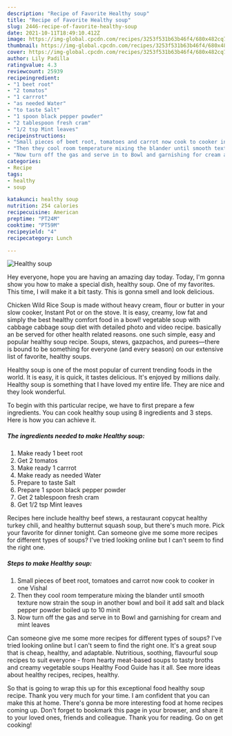 ```yaml
---
description: "Recipe of Favorite Healthy soup"
title: "Recipe of Favorite Healthy soup"
slug: 2446-recipe-of-favorite-healthy-soup
date: 2021-10-11T18:49:10.412Z
image: https://img-global.cpcdn.com/recipes/3253f531b63b46f4/680x482cq70/healthy-soup-recipe-main-photo.jpg
thumbnail: https://img-global.cpcdn.com/recipes/3253f531b63b46f4/680x482cq70/healthy-soup-recipe-main-photo.jpg
cover: https://img-global.cpcdn.com/recipes/3253f531b63b46f4/680x482cq70/healthy-soup-recipe-main-photo.jpg
author: Lily Padilla
ratingvalue: 4.3
reviewcount: 25939
recipeingredient:
- "1 beet root"
- "2 tomatos"
- "1 carrrot"
- "as needed Water"
- "to taste Salt"
- "1 spoon black pepper powder"
- "2 tablespoon fresh cram"
- "1/2 tsp Mint leaves"
recipeinstructions:
- "Small pieces of beet root, tomatoes and carrot now cook to cooker in one Vishal"
- "Then they cool room temperature mixing the blander until smooth texture now strain the soup in another bowl and boil it add salt and black pepper powder boiled up to 10 minit"
- "Now turn off the gas and serve in to Bowl and garnishing for cream and mint leaves"
categories:
- Recipe
tags:
- healthy
- soup

katakunci: healthy soup 
nutrition: 254 calories
recipecuisine: American
preptime: "PT24M"
cooktime: "PT59M"
recipeyield: "4"
recipecategory: Lunch

---
```



![Healthy soup](https://img-global.cpcdn.com/recipes/3253f531b63b46f4/680x482cq70/healthy-soup-recipe-main-photo.jpg)

Hey everyone, hope you are having an amazing day today. Today, I'm gonna show you how to make a special dish, healthy soup. One of my favorites. This time, I will make it a bit tasty. This is gonna smell and look delicious.

Chicken Wild Rice Soup is made without heavy cream, flour or butter in your slow cooker, Instant Pot or on the stove. It is easy, creamy, low fat and simply the best healthy comfort food in a bowl! vegetable soup with cabbage cabbage soup diet with detailed photo and video recipe. basically an be served for other health related reasons. one such simple, easy and popular healthy soup recipe. Soups, stews, gazpachos, and purees—there is bound to be something for everyone (and every season) on our extensive list of favorite, healthy soups.

Healthy soup is one of the most popular of current trending foods in the world. It is easy, it is quick, it tastes delicious. It's enjoyed by millions daily. Healthy soup is something that I have loved my entire life. They are nice and they look wonderful.


To begin with this particular recipe, we have to first prepare a few ingredients. You can cook healthy soup using 8 ingredients and 3 steps. Here is how you can achieve it.

<!--inarticleads1-->

##### The ingredients needed to make Healthy soup:

1. Make ready 1 beet root
1. Get 2 tomatos
1. Make ready 1 carrrot
1. Make ready as needed Water
1. Prepare to taste Salt
1. Prepare 1 spoon black pepper powder
1. Get 2 tablespoon fresh cram
1. Get 1/2 tsp Mint leaves


Recipes here include healthy beef stews, a restaurant copycat healthy turkey chili, and healthy butternut squash soup, but there&#39;s much more. Pick your favorite for dinner tonight. Can someone give me some more recipes for different types of soups? I&#39;ve tried looking online but I can&#39;t seem to find the right one. 

<!--inarticleads2-->

##### Steps to make Healthy soup:

1. Small pieces of beet root, tomatoes and carrot now cook to cooker in one Vishal
1. Then they cool room temperature mixing the blander until smooth texture now strain the soup in another bowl and boil it add salt and black pepper powder boiled up to 10 minit
1. Now turn off the gas and serve in to Bowl and garnishing for cream and mint leaves


Can someone give me some more recipes for different types of soups? I&#39;ve tried looking online but I can&#39;t seem to find the right one. It&#39;s a great soup that is cheap, healthy, and adaptable. Nutritious, soothing, flavourful soup recipes to suit everyone - from hearty meat-based soups to tasty broths and creamy vegetable soups Healthy Food Guide has it all. See more ideas about healthy recipes, recipes, healthy. 

So that is going to wrap this up for this exceptional food healthy soup recipe. Thank you very much for your time. I am confident that you can make this at home. There's gonna be more interesting food at home recipes coming up. Don't forget to bookmark this page in your browser, and share it to your loved ones, friends and colleague. Thank you for reading. Go on get cooking!
